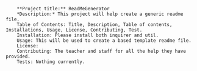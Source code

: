 
        **Project title:** ReadMeGenerator
        *Description:* This project will help create a generic readme file. 
        Table of Contents: Title, Description, Table of contents, Installations, Usage, License, Contributing, Test. 
        Installation: Please install both inquirer and util.
        Usage: This will be used to create a based template readme file. 
        License: 
        Contributing: The teacher and staff for all the help they have provided. 
        Tests: Nothing currently. 
    